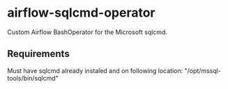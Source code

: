 # airflow-sqlcmd-operator
Custom Airflow BashOperator for the Microsoft sqlcmd.

## Requirements
Must have sqlcmd already instaled and on following location: "/opt/mssql-tools/bin/sqlcmd"

